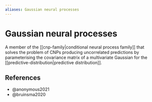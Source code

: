 ```yaml
---
aliases: Gaussian neural processes
---
```


# Gaussian neural processes

A member of the [[cnp-family|conditional neural process family]] that solves the problem of CNPs producing uncorrelated predictions by parameterising the covariance matrix of a multivariate Gaussian for the [[predictive-distribution|predictive distribution]].

## References

- @anonymous2021
- @bruinsma2020
